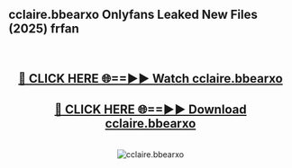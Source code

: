 <h2>cclaire.bbearxo Onlyfans Leaked New Files (2025) frfan</h2>
<br>
<div align="center">
<h2><a href="https://mediafiles.top/cclaire.bbearxo&ref=git" rel="nofollow">🔴 CLICK HERE 🌐==►► Watch cclaire.bbearxo</a></h2>
<h2><a href="https://mediafiles.top/cclaire.bbearxo&ref=git" rel="nofollow">🔴 CLICK HERE 🌐==►► Download cclaire.bbearxo</a></h2>
<br>
<a href="https://mediafiles.top/cclaire.bbearxo&ref=git" rel="nofollow" data-target="animated-image.originalLink"><img src="https://i.ibb.co.com/xMMVF88/686577567.gif" alt="cclaire.bbearxo" style="max-width: 100%; display: inline-block;" data-target="animated-image.originalImage"></a>
</div>
<br>
<br>
